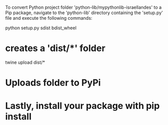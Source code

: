 To convert Python project folder 'python-lib/mypythonlib-israellandes' to a Pip package, navigate to the 'python-lib' directory containing the 'setup.py' file and execute the following commands:

python setup.py sdist bdist_wheel
# creates a 'dist/*' folder

twine upload dist/*
# Uploads folder to PyPi

# Lastly, install your package with pip install
